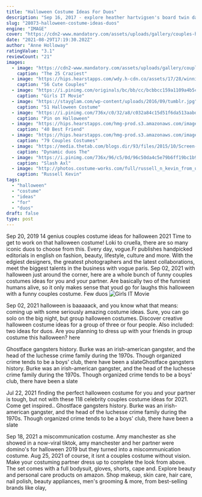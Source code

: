 ```yaml
---
title: "Halloween Costume Ideas For Duos"
description: "Sep 16, 2017 - explore heather hartvigsen's board twin day ideas on pinterest. See more ideas about twin day, homecoming week, spirit week."
slug: "28073-halloween-costume-ideas-duos"
engine: "IMAGE"
cover: "https://cdn2-www.mandatory.com/assets/uploads/gallery/couples-halloween-costume/oreo-cookie-pinterest.jpg"
date: "2021-08-29T17:19:30.202Z"
author: "Anne Holloway"
ratingValue: "3.1"
reviewCount: "21"
images:
  - image: "https://cdn2-www.mandatory.com/assets/uploads/gallery/couples-halloween-costume/oreo-cookie-pinterest.jpg"
    caption: "The 25 Craziest"
  - image: "https://hips.hearstapps.com/wdy.h-cdn.co/assets/17/28/winnie-the-pooh-costume.jpg?crop=1.0xw:1xh;center,top&resize=768:*"
    caption: "56 Cute Couples"
  - image: "https://i.pinimg.com/originals/bc/bb/cc/bcbbcc159a1109a4b5c6cdac27471a92.jpg"
    caption: "Girls IT Movie"
  - image: "https://stayglam.com/wp-content/uploads/2016/09/tumblr.jpg"
    caption: "51 Halloween Costume"
  - image: "https://i.pinimg.com/736x/c0/32/a8/c032a84c15d51f6da513aabd44ecb554--stitch-costume-halloween-.jpg"
    caption: "Pin on Halloween"
  - image: "https://hips.hearstapps.com/hmg-prod.s3.amazonaws.com/images/velma-1529678247.jpg?crop=1xw:1xh;center,top&resize=480:*"
    caption: "40 Best Friend"
  - image: "https://hips.hearstapps.com/hmg-prod.s3.amazonaws.com/images/halloween-costumes-pb-and-j-1563568590.jpg?crop=0.934xw:1.00xh;0.0425xw,0.00122xh&resize=480:*"
    caption: "79 Couples Costumes"
  - image: "https://media.thetab.com/blogs.dir/93/files/2015/10/Screen-Shot-2015-10-30-at-12.21.29-PM-1021x1024.jpg"
    caption: "Dynamic duos The"
  - image: "https://i.pinimg.com/736x/96/c5/0d/96c50da4c5e79b6ff19bc1b946cdd701--couples-fancy-dress-halloween-dress.jpg"
    caption: "Slash Axl"
  - image: "http://photos.costume-works.com/full/russell_n_kevin_from_up1.jpg"
    caption: "Russell Kevin"
tags:
  - "halloween"
  - "costume"
  - "ideas"
  - "for"
  - "duos"
draft: false
type: post
---
```


Sep 20, 2019 14 genius couples costume ideas for halloween 2021  Time to get to work on that halloween costume! Loki to cruella, there are so many iconic duos to choose from this. Every day, vogue.Fr publishes handpicked editorials in english on fashion, beauty, lifestyle, culture and more. With the edgiest designers, the greatest photographers and the latest collaborations, meet the biggest talents in the business with vogue paris. Sep 02, 2021 with halloween just around the corner, here are a whole bunch of funny couples costumes ideas for you and your partner.  Are basically two of the funniest humans alive, so it only makes sense that youd go for laughs this halloween with a funny couples costume. Few duos
![Girls IT Movie](https://i.pinimg.com/originals/bc/bb/cc/bcbbcc159a1109a4b5c6cdac27471a92.jpg "Girls IT Movie")

Sep 02, 2021 halloween is baaaaack, and you know what that means: coming up with some seriously amazing costume ideas. Sure, you can go solo on the big night, but group halloween costumes. Discover creative halloween costume ideas for a group of three or four people. Also included: two ideas for duos. Are you planning to dress up with your friends in group costume this halloween? here
<!--inArticleAds-->

<!--galleryOne-->

Ghostface gangsters history. Burke was an irish-american gangster, and the head of the luchesse crime family during the 1970s. Though organized crime tends to be a boys' club, there have been a slateGhostface gangsters history. Burke was an irish-american gangster, and the head of the luchesse crime family during the 1970s. Though organized crime tends to be a boys' club, there have been a slate
<!--inArticleAds-->

<!--galleryTwo-->

Jul 22, 2021 finding the perfect halloween costume for you and your partner is tough, but not with these 118 celebrity couples costume ideas for 2021. Come get inspired.. Ghostface gangsters history. Burke was an irish-american gangster, and the head of the luchesse crime family during the 1970s. Though organized crime tends to be a boys' club, there have been a slate
<!--galleryThree-->

Sep 18, 2021 a miscommunication costume. Amy manchester as she showed in a now-viral tiktok, amy manchester and her partner were domino's for halloween 2019  but they turned into a miscommunication costume. Aug 25, 2021 of course, it isnt a couples costume without vision. Make your costuming partner dress up to complete the look from above. The set comes with a full bodysuit, gloves, shorts, cape and. Explore beauty and personal care products on amazon. Shop makeup, skin care, hair care, nail polish, beauty appliances, men's grooming & more, from best-selling brands like olay,